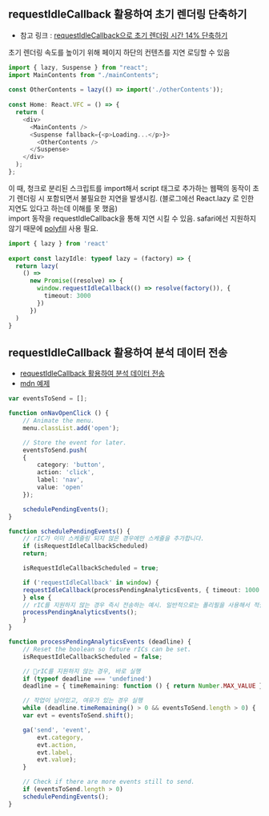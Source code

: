 ## requestIdleCallback 활용하여 초기 렌더링 단축하기
- 참고 링크 : [requestIdleCallback으로 초기 렌더링 시간 14% 단축하기](https://engineering.linecorp.com/ko/blog/line-securities-frontend-4)

초기 렌더링 속도를 높이기 위해 페이지 하단의 컨텐츠를 지연 로딩할 수 있음  
```typescript
import { lazy, Suspense } from "react";
import MainContents from "./mainContents";
  
const OtherContents = lazy(() => import('./otherContents'));
  
const Home: React.VFC = () => {
  return (
    <div>
      <MainContents />
      <Suspense fallback={<p>Loading...</p>}>
        <OtherContents />
      </Suspense>
    </div>
  );
};
```
이 때, 청크로 분리된 스크립트를 import해서 script 태그로 추가하는 웹팩의 동작이 초기 렌더링 시 포함되면서 불필요한 지연을 발생시킴. (블로그에선 React.lazy 로 인한 지연도 있다고 하는데 이해를 못 했음)  
import 동작을 requestIdleCallback을 통해 지연 시킬 수 있음. safari에선 지원하지 않기 때문에 [polyfill](https://www.npmjs.com/package/requestidlecallback-polyfill) 사용 필요.  
```typescript
import { lazy } from 'react'
  
export const lazyIdle: typeof lazy = (factory) => {
  return lazy(
    () =>
      new Promise((resolve) => {
        window.requestIdleCallback(() => resolve(factory()), {
          timeout: 3000
        })
      })
  )
}
```

## requestIdleCallback 활용하여 분석 데이터 전송
- [requestIdleCallback 활용하여 분석 데이터 전송](https://developer.chrome.com/blog/using-requestidlecallback?hl=ko#using_requestidlecallback_for_sending_analytics_data)
- [mdn 예제](https://developer.mozilla.org/ko/docs/Web/API/Background_Tasks_API#javascript_content)
```typescript
var eventsToSend = [];

function onNavOpenClick () {
    // Animate the menu.
    menu.classList.add('open');

    // Store the event for later.
    eventsToSend.push(
    {
        category: 'button',
        action: 'click',
        label: 'nav',
        value: 'open'
    });

    schedulePendingEvents();
}

function schedulePendingEvents() {
    // rIC가 이미 스케쥴링 되지 않은 경우에만 스케쥴을 추가합니다.
    if (isRequestIdleCallbackScheduled)
    return;

    isRequestIdleCallbackScheduled = true;

    if ('requestIdleCallback' in window) {
    requestIdleCallback(processPendingAnalyticsEvents, { timeout: 1000 });
    } else {
    // rIC를 지원하지 않는 경우 즉시 전송하는 예시. 일반적으로는 폴리필을 사용해서 적절히 지연시키는 것이 더 나을 수 있음
    processPendingAnalyticsEvents();
    }
}

function processPendingAnalyticsEvents (deadline) {
    // Reset the boolean so future rICs can be set.
    isRequestIdleCallbackScheduled = false;

    // rIC를 지원하지 않는 경우, 바로 실행
    if (typeof deadline === 'undefined')
    deadline = { timeRemaining: function () { return Number.MAX_VALUE } };

    // 작업이 남아있고, 여유가 있는 경우 실행
    while (deadline.timeRemaining() > 0 && eventsToSend.length > 0) {
    var evt = eventsToSend.shift();

    ga('send', 'event',
        evt.category,
        evt.action,
        evt.label,
        evt.value);
    }

    // Check if there are more events still to send.
    if (eventsToSend.length > 0)
    schedulePendingEvents();
}
```
